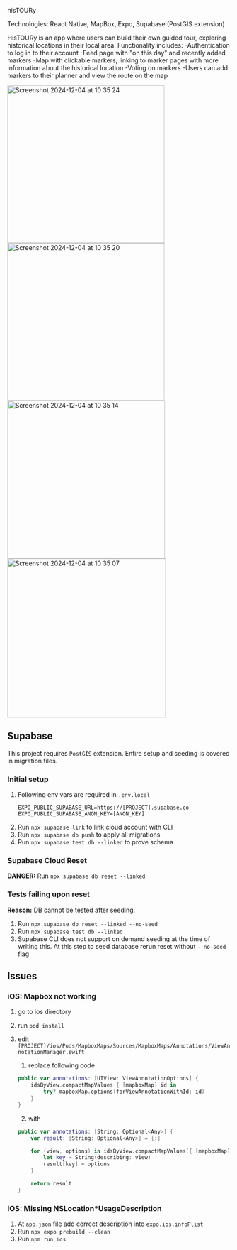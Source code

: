 hisTOURy

Technologies: React Native, MapBox, Expo, Supabase (PostGIS extension)

HisTOURy is an app where users can build their own guided tour, exploring historical locations in their local area. Functionality includes:
-Authentication to log in to their account
-Feed page with "on this day" and recently added markers
-Map with clickable markers, linking to marker pages with more information about the historical location
-Voting on markers
-Users can add markers to their planner and view the route on the map

<img width="355" alt="Screenshot 2024-12-04 at 10 35 24" src="https://github.com/user-attachments/assets/ad791081-b675-4d75-b57e-c32637144821">
<img width="355" alt="Screenshot 2024-12-04 at 10 35 20" src="https://github.com/user-attachments/assets/b24048e8-8eb2-4a08-86cf-68301a1b8a1c">
<img width="356" alt="Screenshot 2024-12-04 at 10 35 14" src="https://github.com/user-attachments/assets/c33f07f4-caab-478e-ac6f-28e02fc1f587">
<img width="358" alt="Screenshot 2024-12-04 at 10 35 07" src="https://github.com/user-attachments/assets/fb8ac5bd-0f03-406c-8c9b-ed6f0702de2d">



## Supabase

This project requires `PostGIS` extension. Entire setup and seeding is covered in migration files.

### Initial setup

1. Following env vars are required in `.env.local`
   ```
   EXPO_PUBLIC_SUPABASE_URL=https://[PROJECT].supabase.co
   EXPO_PUBLIC_SUPABASE_ANON_KEY=[ANON_KEY]
   ```
2. Run `npx supabase link` to link cloud account with CLI
3. Run `npx supabase db push` to apply all migrations
4. Run `npx supabase test db --linked` to prove schema

### Supabase Cloud Reset

**DANGER:** Run `npx supabase db reset --linked`

### Tests failing upon reset

**Reason:** DB cannot be tested after seeding.

1. Run `npx supabase db reset --linked --no-seed`
2. Run `npx supabase test db --linked`
3. Supabase CLI does not support on demand seeding at the time of writing this. At this step to seed database rerun reset without `--no-seed` flag

## Issues

### iOS: Mapbox not working

1. go to ios directory
2. run `pod install`
3. edit `[PROJECT]/ios/Pods/MapboxMaps/Sources/MapboxMaps/Annotations/ViewAnnotationManager.swift`

   1. replace following code

   ```swift
   public var annotations: [UIView: ViewAnnotationOptions] {
       idsByView.compactMapValues { [mapboxMap] id in
           try? mapboxMap.options(forViewAnnotationWithId: id)
       }
   }
   ```

   2. with

   ```swift
   public var annotations: [String: Optional<Any>] {
       var result: [String: Optional<Any>] = [:]

       for (view, options) in idsByView.compactMapValues({ [mapboxMap] id in try? mapboxMap.options(forViewAnnotationWithId: id) }) {
           let key = String(describing: view)
           result[key] = options
       }

       return result
   }
   ```

### iOS: Missing NSLocation\*UsageDescription

1. At `app.json` file add correct description into `expo.ios.infoPlist`
2. Run `npx expo prebuild --clean`
3. Run `npm run ios`
